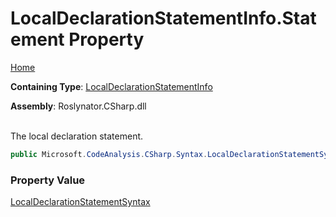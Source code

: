 # LocalDeclarationStatementInfo\.Statement Property

[Home](../../../../../README.md)

**Containing Type**: [LocalDeclarationStatementInfo](../README.md)

**Assembly**: Roslynator\.CSharp\.dll

\
The local declaration statement\.

```csharp
public Microsoft.CodeAnalysis.CSharp.Syntax.LocalDeclarationStatementSyntax Statement { get; }
```

### Property Value

[LocalDeclarationStatementSyntax](https://docs.microsoft.com/en-us/dotnet/api/microsoft.codeanalysis.csharp.syntax.localdeclarationstatementsyntax)

